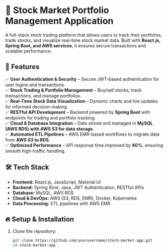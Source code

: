 # 🏦 Stock Market Portfolio Management Application  

A full-stack stock trading platform that allows users to track their portfolios, trade stocks, and visualize real-time stock market data. Built with **React.js, Spring Boot, and AWS services**, it ensures secure transactions and scalable performance.

## 🚀 Features  

✅ **User Authentication & Security** – Secure JWT-based authentication for user logins and transactions.  
✅ **Stock Trading & Portfolio Management** – Buy/sell stocks, track transactions, and manage portfolios.  
✅ **Real-Time Stock Data Visualization** – Dynamic charts and live updates for informed decision-making.  
✅ **RESTful API Development** – Backend powered by **Spring Boot** with endpoints for trading and portfolio tracking.  
✅ **Cloud & Database Integration** – Data stored and managed in **MySQL (AWS RDS) with AWS S3 for data storage**.  
✅ **Automated ETL Pipelines** – AWS EMR-based workflows to migrate data from **AWS S3 to RDS**.  
✅ **Optimized Performance** – API response time improved by **40%**, ensuring smooth high-traffic handling.  

## 🛠️ Tech Stack  

- **Frontend:** React.js, JavaScript, Material UI  
- **Backend:** Spring Boot, Java, JWT Authentication, RESTful APIs  
- **Database:** MySQL, AWS RDS  
- **Cloud & DevOps:** AWS (S3, RDS, EMR), Docker, Kubernetes  
- **Data Processing:** ETL pipelines with AWS EMR  

## 🔥 Setup & Installation  

1. Clone the repository:  
   ```sh
   git clone https://github.com/yourusername/stock-market-app.git
   cd stock-market-app
